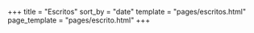 +++
title = "Escritos"
sort_by = "date"
template = "pages/escritos.html"
page_template = "pages/escrito.html"
+++
